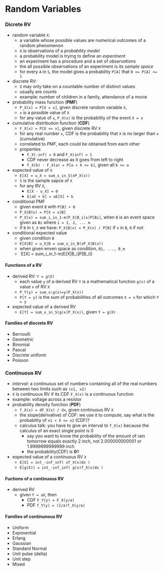 Random Variables
===

### Dicrete RV

- random variable `X`: 
    - a variable whose possible values are numerical outcomes of a random phenomenon
    - `X` is observations of a _probability model_
    - a probability model is trying to define an _experiment_
    - an experiment has a procedure and a set of _observations_
    - the all possible observations of an experiment is its _sample space_
    - for every `A` in `S`, the model gives a probability `P[A]` that `0 <= P[A] <= 1`
- discrete RV: 
    - `X` may only take on a countable number of distinct values 
    - usually are _counts_
    - example: number of children in a family, attendance of a movie
- probability mass function (**PMF**)
    - `P_X(x) = P[X = x]`, given discrete random variable `X`,
    - `x` is a possible value of `X`
    - for any value of `x`, `P_X(x)` is the probability of the event `X = x`
- cumulative distribution function (**CDF**)
    - `F_X(x) = P[X <= x]`, given discrete RV `X`
    - for any real number `x`, CDF is the probability that `X` is no larger than `x` (cumulative)
    - correlated to _PMF_, each could be obtained from each other
    - properties
        - `F_X(-inf) = 0` and `F_X(inf) = 1`
        - CDF never decrease as it goes from left to right
        - `F_X(b) - F_X(a) = P[a < X <= b]`, given all `b >= a`
- expected value of `X`
    - `E[X] = u_X = sum_x_in_S(xP_X(x))`
    - `S` is the sample sapce of `X`
    - for any RV `X`,
        - `E[X - u_X] = 0`
        - `E[aX + b] = aE[X] + b`
- conditional PMF
    - given event `B` with `P[B] > 0`
    - `P_X|B(x) = P[X = x|B]`
    - `P_X(x) = sum_i_in_1-m(P_X|B_i(x)P[Bi]`, when `B` is an event space given as `Bi` where `i = 1, 2, ... m`
    - if `B` in `S_X` we have: `P_X|B(x) = P_X(x) / P[B]` if `x` in `B`, `0` if not
- conditional expected value
    - given condition `B`
    - `E[X|B] = u_X|B = sum_x_in_B(xP_X|B(x))`
    - when given enven space as condition, `B1, ..., B_m`
    - `E[X] = sum_i_in_1-m(E[X|B_i]P[B_i])
    
#### Functions of a RV

- derived RV: `Y = g(X)`
    - each value `y` of a derived RV `Y` is a mathematical function `g(x)` of a value `x` of RV `X`
    - `P_Y(y) = sum_x:g(x)=y(P_X(x))`
    - `P[Y = y]` is the sum of probabilities of all outcomes `X = x` for which `Y = y`
- expected value of a derived RV
    - `E[Y] = sum_x_in_S(g(x)P_X(x))`, given `Y = g(X)`

#### Families of discrete RV

- Bernoulli
- Geometric
- Binomial
- Pascal
- Discrete uniform
- Poisson

### Continuous RV

- _interval_: a continuous set of numbers containing all of the real numbers between two limits such as `(x1, x2)`
- `X` is continuous RV if its CDF `F_X(x)` is a continuous function
- example: voltage across a resistor
- probability density function (**PDF**)
    - `f_X(x) = dF_X(x) / dx`, given continuous RV `X`
    - the slope(derivative) of CDF: we use it to compute, say what is the probability of `x1 < X <= x2` (CDF)?
    - calculus talk: you have to give an interval to `f_X(x)` because the calculus of an exact single point is 0
        - say you want to know the probability of the amount of rain tomorrow equals exactly 2 inch, not 2.000000000001 or 1.9999999999999 inch 
        - the probability(CDF) is **0**!!
- expected value of a continuous RV `X`
    - `E[X] = int_-inf_inf( xf_X(x)dx )`
    - `E[g(X)] = int_-inf_inf( g(x)f_X(x)dx )`

#### Fuctions of a continuous RV

- derived RV
    - given `Y = aX`, then
        - CDF `F_Y(y) = F_X(y/a)`
        - PDF `f_Y(y) = (1/a)f_X(y/a)`
#### Families of continunous RV

- Uniform
- Exponential
- Erlang
- Gaussian
- Standard Normal
- Unit pulse (delta)
- Unit step
- Mixed

